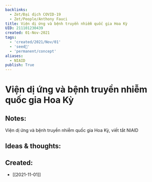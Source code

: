 ```yaml
---
backlinks:
  - Zet/Đại dịch COVID-19
  - Zet/People/Anthony Fauci
title: Viện dị ứng và bệnh truyền nhiễm quốc gia Hoa Kỳ
UID: 211101230439
created: 01-Nov-2021
tags:
  - 'created/2021/Nov/01'
  - 'seed🥜'
  - 'permanent/concept'
aliases:
  - NIAID
publish: True
---
```

# Viện dị ứng và bệnh truyền nhiễm quốc gia Hoa Kỳ

## Notes:
Viện dị ứng và bệnh truyền nhiễm quốc gia Hoa Kỳ, viết tắt NIAID

## Ideas & thoughts:


## Created:
- [[2021-11-01]]
